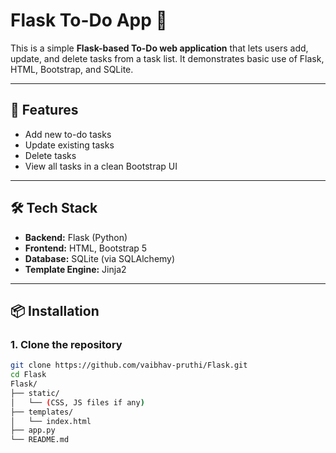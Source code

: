 # Flask To-Do App 📝

This is a simple **Flask-based To-Do web application** that lets users add, update, and delete tasks from a task list. It demonstrates basic use of Flask, HTML, Bootstrap, and SQLite.

---

## 🚀 Features

- Add new to-do tasks
- Update existing tasks
- Delete tasks
- View all tasks in a clean Bootstrap UI

---

## 🛠️ Tech Stack

- **Backend:** Flask (Python)
- **Frontend:** HTML, Bootstrap 5
- **Database:** SQLite (via SQLAlchemy)
- **Template Engine:** Jinja2

---

## 📦 Installation

### 1. Clone the repository

```bash
git clone https://github.com/vaibhav-pruthi/Flask.git
cd Flask
Flask/
├── static/
│   └── (CSS, JS files if any)
├── templates/
│   └── index.html
├── app.py
└── README.md
